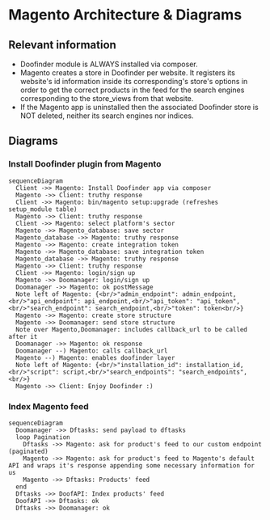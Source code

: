 # Magento Architecture & Diagrams


## Relevant information

* Doofinder module is ALWAYS installed via composer. 
* Magento creates a store in Doofinder per website. It registers its website's id information inside its corresponding's store's options in order to get the correct products in the feed for the search engines corresponding to the store_views from that website.
* If the Magento app is uninstalled then the associated Doofinder store is NOT deleted, neither its search engines nor indices.

## Diagrams

### Install Doofinder plugin from Magento

```mermaid
sequenceDiagram
  Client ->> Magento: Install Doofinder app via composer
  Magento ->> Client: truthy response
  Client ->> Magento: bin/magento setup:upgrade (refreshes setup_module table)
  Magento ->> Client: truthy response
  Client ->> Magento: select platform's sector
  Magento ->> Magento_database: save sector
  Magento_database ->> Magento: truthy response
  Magento ->> Magento: create integration token
  Magento ->> Magento_database: save integration token
  Magento_database ->> Magento: truthy response
  Magento ->> Client: truthy response
  Client ->> Magento: login/sign up
  Magento ->> Doomanager: login/sign up
  Doomanager ->> Magento: ok postMessage
  Note left of Magento: {<br/>"admin_endpoint": admin_endpoint,<br/>"api_endpoint": api_endpoint,<br/>"api_token": "api_token",<br/>"search_endpoint": search_endpoint,<br/>"token": token<br/>}
  Magento ->> Magento: create store structure
  Magento ->> Doomanager: send store structure
  Note over Magento,Doomanager: includes callback_url to be called after it
  Doomanager ->> Magento: ok response
  Doomanager --) Magento: calls callback_url
  Magento --) Magento: enables doofinder layer
  Note left of Magento: {<br/>"installation_id": installation_id,<br/>"script": script,<br/>"search_endpoints": "search_endpoints",<br/>}
  Magento ->> Client: Enjoy Doofinder :)
```

### Index Magento feed 

```mermaid
sequenceDiagram
  Doomanager ->> Dftasks: send payload to dftasks
  loop Pagination
    Dftasks ->> Magento: ask for product's feed to our custom endpoint (paginated)
    Magento ->> Magento: ask for product's feed to Magento's default API and wraps it's response appending some necessary information for us
    Magento ->> Dftasks: Products' feed
  end
  Dftasks ->> DoofAPI: Index products' feed
  DoofAPI ->> Dftasks: ok
  Dftasks ->> Doomanager: ok
```